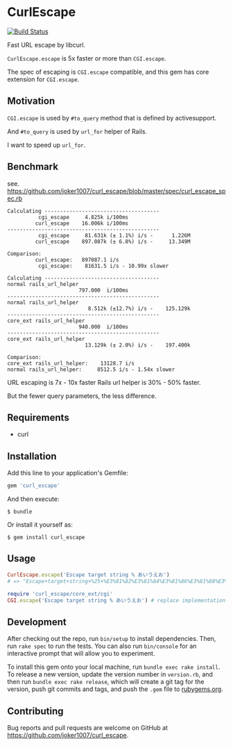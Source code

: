 # CurlEscape
[![Build Status](https://travis-ci.org/joker1007/curl_escape.svg?branch=master)](https://travis-ci.org/joker1007/curl_escape)

Fast URL escape by libcurl.

`CurlEscape.escape` is 5x faster or more than `CGI.escape`.

The spec of escaping is `CGI.escape` compatible, and this gem has core extension for `CGI.escape`.

## Motivation
`CGI.escape` is used by `#to_query` method that is defined by activesupport.

And `#to_query` is used by `url_for` helper of Rails.

I want to speed up `url_for`.

## Benchmark

see. https://github.com/joker1007/curl_escape/blob/master/spec/curl_escape_spec.rb

```
Calculating -------------------------------------
          cgi_escape     4.825k i/100ms
         curl_escape    16.006k i/100ms
-------------------------------------------------
          cgi_escape     81.631k (± 1.1%) i/s -      1.226M
         curl_escape    897.087k (± 6.8%) i/s -     13.349M

Comparison:
         curl_escape:   897087.1 i/s
          cgi_escape:    81631.5 i/s - 10.99x slower

Calculating -------------------------------------
normal rails_url_helper
                       797.000  i/100ms
-------------------------------------------------
normal rails_url_helper
                          8.512k (±12.7%) i/s -    125.129k
-------------------------------------------------
core_ext rails_url_helper
                       940.000  i/100ms
-------------------------------------------------
core_ext rails_url_helper
                         13.129k (± 2.0%) i/s -    197.400k

Comparison:
core_ext rails_url_helper:    13128.7 i/s
normal rails_url_helper:     8512.5 i/s - 1.54x slower
```

URL escaping is 7x - 10x faster
Rails url helper is 30% - 50% faster.

But the fewer query parameters, the less difference.

## Requirements
- curl

## Installation

Add this line to your application's Gemfile:

```ruby
gem 'curl_escape'
```

And then execute:

    $ bundle

Or install it yourself as:

    $ gem install curl_escape

## Usage

```ruby
CurlEscape.escape('Escape target string % あいうえお')
# => "Escape+target+string+%25+%E3%81%82%E3%81%84%E3%81%86%E3%81%88%E3%81%8A"

require 'curl_escape/core_ext/cgi'
CGI.escape('Escape target string % あいうえお') # replace implementation
```

## Development

After checking out the repo, run `bin/setup` to install dependencies. Then, run `rake spec` to run the tests. You can also run `bin/console` for an interactive prompt that will allow you to experiment.

To install this gem onto your local machine, run `bundle exec rake install`. To release a new version, update the version number in `version.rb`, and then run `bundle exec rake release`, which will create a git tag for the version, push git commits and tags, and push the `.gem` file to [rubygems.org](https://rubygems.org).

## Contributing

Bug reports and pull requests are welcome on GitHub at https://github.com/joker1007/curl_escape.

